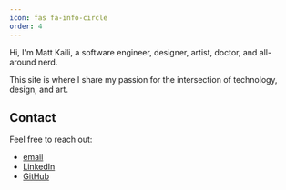 ```yaml
---
icon: fas fa-info-circle
order: 4
---
```


Hi, I'm Matt Kaili, a software engineer, designer, artist, doctor, and all-around nerd.

This site is where I share my passion for the intersection of technology, design, and art.

## Contact
Feel free to reach out:
- [email](mailto:matt@mkcustom.work)
- [LinkedIn](https://www.linkedin.com/in/matt-kaili/)
- [GitHub](https://github.com/m-kk)
